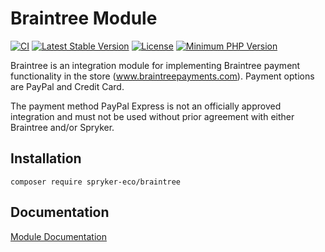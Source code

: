 # Braintree Module

[![CI](https://github.com/spryker-eco/braintree/actions/workflows/ci.yml/badge.svg)](https://github.com/spryker-eco/braintree/actions/workflows/ci.yml)
[![Latest Stable Version](https://poser.pugx.org/spryker-eco/braintree/v/stable.svg)](https://packagist.org/packages/spryker-eco/braintree)
[![License](https://img.shields.io/github/license/spryker-eco/adyen.svg?b=master)](https://github.com/spryker-eco/adyen)
[![Minimum PHP Version](https://img.shields.io/badge/php-%3E%3D%207.4-8892BF.svg)](https://php.net/)

Braintree is an integration module for implementing Braintree payment functionality in the store (www.braintreepayments.com). Payment options are PayPal and Credit Card.

The payment method PayPal Express is not an officially approved integration and must not be used without prior agreement with either Braintree and/or Spryker.

## Installation

```
composer require spryker-eco/braintree
```

## Documentation

[Module Documentation](https://docs.spryker.com/industry_partners/payment/braintree/braintree.htm)

